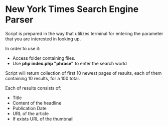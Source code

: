 # New York Times Search Engine Parser

Script is prepared in the way that utilizes terminal for entering the parameter that you are interested in looking up.

In order to use it:

*  Access folder containing files.
*  Use **php index.php "phrase"** to enter the search world

Script will return collection of first 10 newest pages of results, each of them containing 10 results, for a 100 total.

Each of results consists of:

*  Title
*  Content of the headline
*  Publication Date
*  URL of the article
*  If exists URL of the thumbnail

